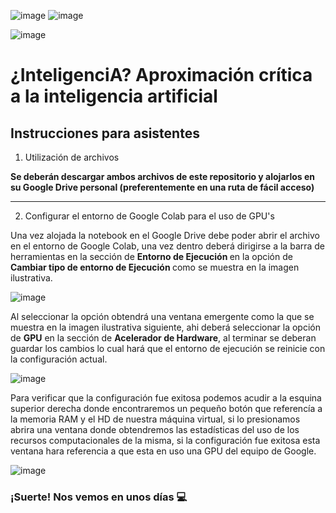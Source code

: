 ![image](https://user-images.githubusercontent.com/64985126/128611442-e94dad1a-6fe7-4781-ba85-e682f0953144.png)
![image](https://user-images.githubusercontent.com/64985126/128611500-e5ee7c88-ef19-4a7d-8a37-8e92aeaa786c.png)



![image](https://user-images.githubusercontent.com/64985126/128611396-c717ff21-3fc7-4397-bde4-bf2cf299d6fa.png)



# ¿InteligenciA? Aproximación crítica a la inteligencia artificial

## Instrucciones para asistentes

1. Utilización de archivos

<b> Se deberán descargar ambos archivos de este repositorio y alojarlos en su Google Drive personal (preferentemente en una ruta de fácil acceso)</b>

---

2. Configurar el entorno de Google Colab para el uso de GPU's </b>  

Una vez alojada la notebook en el Google Drive debe poder abrir el archivo en el entorno de Google Colab, una vez dentro deberá dirigirse a la barra de herramientas en la sección de <b> Entorno de Ejecución </b> en la opción de <b> Cambiar tipo de entorno de Ejecución </b> como se muestra en la imagen ilustrativa.

![image](https://user-images.githubusercontent.com/64985126/128216678-b6e00467-58a2-4531-acf7-b7d50f4c4fd2.png)

Al seleccionar la opción obtendrá una ventana emergente como la que se muestra en la imagen ilustrativa siguiente, ahi deberá seleccionar la opción de <b>GPU</b> en la sección de <b>Acelerador de Hardware</b>, al terminar se deberan guardar los cambios lo cual hará que el entorno de ejecución se reinicie con la configuración actual.

![image](https://user-images.githubusercontent.com/64985126/128216762-85e4d084-7c75-45da-be0f-49de34141533.png)

Para verificar que la configuración fue exitosa podemos acudir a la esquina superior derecha donde encontraremos un pequeño botón que referencía a la memoria RAM y el HD de nuestra máquina virtual, si lo presionamos abrira una ventana donde obtendremos las estadísticas del uso de los recursos computacionales de la misma, si la configuración fue exitosa esta ventana hara referencia a que esta en uso una GPU del equipo de Google.

![image](https://user-images.githubusercontent.com/64985126/128216917-9a52322c-70c5-4cce-94e3-feedf38151c6.png)

### ¡Suerte! Nos vemos en unos días &#128187;
